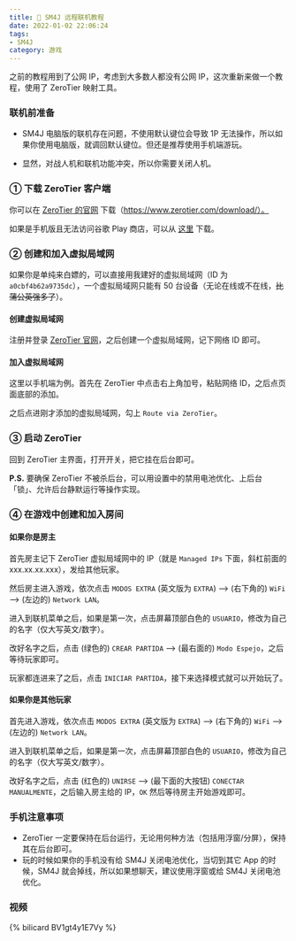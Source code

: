 ```yaml
---
title: 🍄 SM4J 远程联机教程
date: 2022-01-02 22:06:24
tags: 
- SM4J
category: 游戏
---
```


之前的教程用到了公网 IP，考虑到大多数人都没有公网 IP，这次重新来做一个教程，使用了 ZeroTier 映射工具。

### 联机前准备

- SM4J 电脑版的联机存在问题，不使用默认键位会导致 1P 无法操作，所以如果你使用电脑版，就调回默认键位。但还是推荐使用手机端游玩。

- 显然，对战人机和联机功能冲突，所以你需要关闭人机。

### ① 下载 ZeroTier 客户端

你可以在 [ZeroTier 的官网](https://www.zerotier.com) 下载（https://www.zerotier.com/download/）。

如果是手机版且无法访问谷歌 Play 商店，可以从 [这里](https://pan.yidaozhan.gq/ali/%E5%AE%89%E5%8D%93%E8%BD%AF%E4%BB%B6/ZeroTier%20One_v1.8.1-1_apkpure.com.apk) 下载。

### ② 创建和加入虚拟局域网

如果你是单纯来白嫖的，可以直接用我建好的虚拟局域网（ID 为 ``a0cbf4b62a9735dc``），一个虚拟局域网只能有 50 台设备（无论在线或不在线，~~比蒲公英强多了~~）。

#### 创建虚拟局域网

注册并登录 [ZeroTier 官网](https://www.zerotier.com)，之后创建一个虚拟局域网，记下网络 ID 即可。

#### 加入虚拟局域网

这里以手机端为例。首先在 ZeroTier 中点击右上角加号，粘贴网络 ID，之后点页面底部的添加。

之后点进刚才添加的虚拟局域网，勾上 ``Route via ZeroTier``。

### ③ 启动 ZeroTier

回到 ZeroTier 主界面，打开开关，把它挂在后台即可。

**P.S.** 要确保 ZeroTier 不被杀后台，可以用设置中的禁用电池优化、上后台「锁」、允许后台静默运行等操作实现。

### ④ 在游戏中创建和加入房间

#### 如果你是房主

首先房主记下 ZeroTier 虚拟局域网中的 IP（就是 ``Managed IPs`` 下面，斜杠前面的 xxx.xx.xx.xxx），发给其他玩家。

然后房主进入游戏，依次点击 ``MODOS EXTRA`` (英文版为  ``EXTRA``) --> (右下角的) ``WiFi`` --> (左边的) ``Network LAN``。

进入到联机菜单之后，如果是第一次，点击屏幕顶部白色的 ``USUARIO``，修改为自己的名字（仅大写英文/数字）。

改好名字之后，点击 (绿色的) ``CREAR PARTIDA`` --> (最右面的) ``Modo Espejo``，之后等待玩家即可。

玩家都连进来了之后，点击 ``INICIAR PARTIDA``，接下来选择模式就可以开始玩了。

#### 如果你是其他玩家

首先进入游戏，依次点击 ``MODOS EXTRA`` (英文版为  ``EXTRA``) --> (右下角的) ``WiFi`` --> (左边的) ``Network LAN``。

进入到联机菜单之后，如果是第一次，点击屏幕顶部白色的 ``USUARIO``，修改为自己的名字（仅大写英文/数字）。

改好名字之后，点击 (红色的) ``UNIRSE`` --> (最下面的大按钮) ``CONECTAR MANUALMENTE``，之后输入房主给的 IP，``OK`` 然后等待房主开始游戏即可。

### 手机注意事项

- ZeroTier 一定要保持在后台运行，无论用何种方法（包括用浮窗/分屏），保持其在后台即可。
- 玩的时候如果你的手机没有给 SM4J 关闭电池优化，当切到其它 App 的时候，SM4J 就会掉线，所以如果想聊天，建议使用浮窗或给 SM4J 关闭电池优化。

### 视频

{% bilicard BV1gt4y1E7Vy %}
